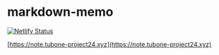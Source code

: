 # markdown-memo

[![Netlify Status](https://api.netlify.com/api/v1/badges/835a958e-9e63-422a-b53d-f56156e490ec/deploy-status)](https://app.netlify.com/sites/pedantic-lewin-5f8622/deploys)

[https://note.tubone-project24.xyz](https://note.tubone-project24.xyz)


